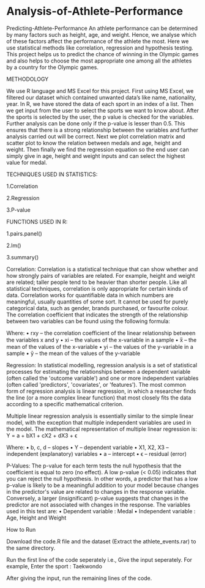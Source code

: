 # Analysis-of-Athlete-Performance
Predicting-Athlete-Performance
An athlete performance can be determined by many factors such as height, age, and weight. Hence, we analyse which of these factors affect the performance of the athlete the most. Here we use statistical methods like correlation, regression and hypothesis testing. This project helps us to predict the chance of winning in the Olympic games and also helps to choose the most appropriate one among all the athletes by a country for the Olympic games.

METHODOLOGY

We use R language and MS Excel for this project. First using MS Excel, we filtered our dataset which contained unwanted data’s like name, nationality, year. In R, we have stored the data of each sport in an index of a list. Then we get input from the user to select the sports we want to know about. After the sports is selected by the user, the p value is checked for the variables. Further analysis can be done only if the p-value is lesser than 0.5. This ensures that there is a strong relationship between the variables and further analysis carried out will be correct. Next we plot correlation matrix and scatter plot to know the relation between medals and age, height and weight. Then finally we find the regression equation so the end user can simply give in age, height and weight inputs and can select the highest value for medal.

TECHNIQUES USED IN STATISTICS:

1.Correlation

2.Regression

3.P-value

FUNCTIONS USED IN R:

1.pairs.panel()

2.lm()

3.summary()

Correlation: Correlation is a statistical technique that can show whether and how strongly pairs of variables are related. For example, height and weight are related; taller people tend to be heavier than shorter people. Like all statistical techniques, correlation is only appropriate for certain kinds of data. Correlation works for quantifiable data in which numbers are meaningful, usually quantities of some sort. It cannot be used for purely categorical data, such as gender, brands purchased, or favourite colour. The correlation coefficient that indicates the strength of the relationship between two variables can be found using the following formula:

Where: • rxy – the correlation coefficient of the linear relationship between the variables x and y • xi – the values of the x-variable in a sample • x̅ – the mean of the values of the x-variable • yi – the values of the y-variable in a sample • ȳ – the mean of the values of the y-variable

Regression: In statistical modelling, regression analysis is a set of statistical processes for estimating the relationships between a dependent variable (often called the 'outcome variable') and one or more independent variables (often called 'predictors', 'covariates', or 'features'). The most common form of regression analysis is linear regression, in which a researcher finds the line (or a more complex linear function) that most closely fits the data according to a specific mathematical criterion.

Multiple linear regression analysis is essentially similar to the simple linear model, with the exception that multiple independent variables are used in the model. The mathematical representation of multiple linear regression is: Y = a + bX1 + cX2 + dX3 + ϵ

Where: • b, c, d – slopes • Y – dependent variable • X1, X2, X3 – independent (explanatory) variables • a – intercept • ϵ – residual (error)

P-Values: The p-value for each term tests the null hypothesis that the coefficient is equal to zero (no effect). A low p-value (< 0.05) indicates that you can reject the null hypothesis. In other words, a predictor that has a low p-value is likely to be a meaningful addition to your model because changes in the predictor's value are related to changes in the response variable. Conversely, a larger (insignificant) p-value suggests that changes in the predictor are not associated with changes in the response. The variables used in this test are: • Dependent variable : Medal • Independent variable : Age, Height and Weight

How to Run

Download the code.R file and the dataset (Extract the athlete_events.rar) to the same directory.

Run the first line of the code seperately i.e., Give the input seperately. For example, Enter the sport : Taekwondo

After giving the input, run the remaining lines of the code.
